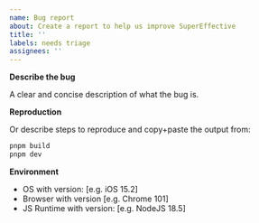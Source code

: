 ```yaml
---
name: Bug report
about: Create a report to help us improve SuperEffective
title: ''
labels: needs triage
assignees: ''
---
```


**Describe the bug**

A clear and concise description of what the bug is.

**Reproduction**

Or describe steps to reproduce and copy+paste the output from:

```sh
pnpm build
pnpm dev
```

**Environment**

- OS with version: [e.g. iOS 15.2]
- Browser with version [e.g. Chrome 101]
- JS Runtime with version: [e.g. NodeJS 18.5]
